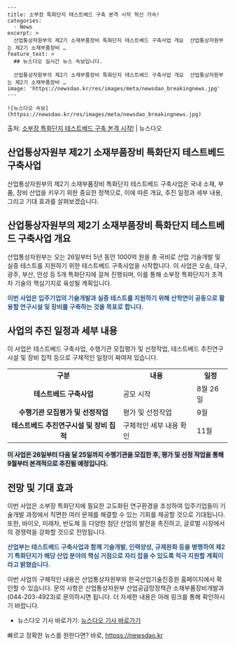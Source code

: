     ---
    title: 소부장 특화단지 테스트베드 구축 본격 시작 혁신 가속!
    categories:
      - News
    excerpt: >
      산업통상자원부의 제2기 소재부품장비 특화단지 테스트베드 구축사업 개요  산업통상자원부는 제2기 소재부품장비 …
    feature_text: >
      ## 뉴스다오 실시간 뉴스 속보입니다.
    
      산업통상자원부의 제2기 소재부품장비 특화단지 테스트베드 구축사업 개요  산업통상자원부는 제2기 소재부품장비 …
    image: 'https://newsdao.kr/res/images/meta/newsdao_breakingnews.jpg'
    ---
    
    ![뉴스다오 속보](httpss://newsdao.kr/res/images/meta/newsdao_breakingnews.jpg)

<p>출처: <a href="httpss://newsdao.kr/4422" rel="dofollow">소부장 특화단지 테스트베드 구축 본격 시작!</a> | 뉴스다오</p>

<h2>산업통상자원부 제2기 소재부품장비 특화단지 테스트베드 구축사업</h2>

산업통상자원부의 제2기 소재부품장비 특화단지 테스트베드 구축사업은 국내 소재, 부품, 장비 산업을 키우기 위한 중요한 정책으로, 이에 따른 개요, 추진 일정과 세부 내용, 그리고 기대 효과를 살펴보겠습니다.

<h2 data-ke-size="size26">산업통상자원부의 제2기 소재부품장비 특화단지 테스트베드 구축사업 개요</h2>
산업통상자원부는 오는 26일부터 5년 동안 1000억 원을 총 국비로 산업 기술개발 및 실증 테스트를 지원하기 위한 테스트베드 구축사업을 시작합니다. 이 사업은 오송, 대구, 광주, 부산, 안성 등 5개 특화단지에 걸쳐 진행되며, 이를 통해 소부장 특화단지가 초격차 기술의 핵심기지로 육성될 계획입니다.

<b><span style="color: #1a5490;">이번 사업은 입주기업의 기술개발과 실증 테스트를 지원하기 위해 산학연이 공동으로 활용할 연구시설 및 장비를 구축하는 것을 목표로 합니다.</span></b>

<h2 data-ke-size="size26">사업의 추진 일정과 세부 내용</h2>
이 사업은 테스트베드 구축사업, 수행기관 모집평가 및 선정작업, 테스트베드 추진연구시설 및 장비 집적 등으로 구체적인 일정이 짜여져 있습니다.

<table>
	<tr>
		<td style="text-align: center; height: 17px;"><b>구분</b></td>
		<td style="text-align: center; height: 17px;"><b>내용</b></td>
		<td style="text-align: center; height: 17px;"><b>일정</b></td>
	</tr>
	<tr>
		<td style="text-align: center; height: 17px;"><b>테스트베드 구축사업</b></td>
		<td>공모 시작</td>
		<td>8월 26일</td>
	</tr>
	<tr>
		<td style="text-align: center; height: 17px;"><b>수행기관 모집평가 및 선정작업</b></td>
		<td>평가 및 선정작업</td>
		<td>9월</td>
	</tr>
	<tr>
		<td style="text-align: center; height: 17px;"><b>테스트베드 추진연구시설 및 장비 집적</b></td>
		<td>구체적인 세부 내용 확인</td>
		<td>11월</td>
	</tr>
</table>

<b><span style="background-color: #21538527;">이 사업은 26일부터 다음 달 25일까지 수행기관을 모집한 후, 평가 및 선정 작업을 통해 9월부터 본격적으로 추진될 예정입니다.</span></b>

<h2 data-ke-size="size26">전망 및 기대 효과</h2>
이번 사업은 소부장 특화단지에 필요한 고도화된 연구환경을 조성하여 입주기업들이 기술개발 과정에서 직면한 여러 문제를 해결할 수 있는 기회를 제공할 것으로 기대됩니다. 또한, 바이오, 미래차, 반도체 등 다양한 첨단 산업의 발전을 촉진하고, 글로벌 시장에서의 경쟁력을 강화할 것으로 전망됩니다.

<b><span style="color: #1a5490;">산업부는 테스트베드 구축사업과 함께 기술개발, 인력양성, 규제완화 등을 병행하여 제2기 특화단지가 해당 산업 분야의 핵심 거점으로 자리 잡을 수 있도록 적극 지원할 계획이라고 밝혔습니다.</span></b>

이번 사업의 구체적인 내용은 산업통상자원부와 한국산업기술진흥원 홈페이지에서 확인할 수 있습니다. 문의 사항은 산업통상자원부 산업공급망정책관 소재부품장비개발과(044-203-4923)로 문의하시면 됩니다. 더 자세한 내용은 아래 링크를 통해 확인하시기 바랍니다.

- 뉴스다오 기사 바로가기: [뉴스다오 기사 바로가기](httpss://newsdao.kr/4422) 

빠르고 정확한 뉴스를 원한다면? 바로, <a href="httpss://newsdao.kr" rel="dofollow">httpss://newsdao.kr</a>


    